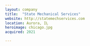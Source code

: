 ```yaml
---
layout: company
title:  "State Mechanical Services"
website: http://statemechservices.com
location: Aurora, IL
heroimage: chicago.jpg
acquired: 2021

---
```


